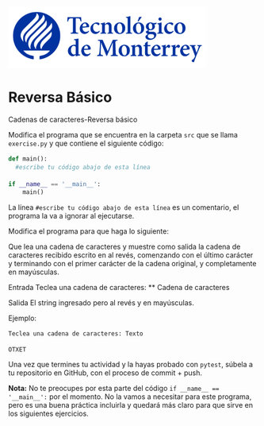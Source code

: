 ![Tec de Monterrey](../../images/logotecmty.png)
# Reversa Básico
Cadenas de caracteres-Reversa básico

Modifica el programa que se encuentra en la carpeta `src` que se llama `exercise.py` y que contiene el siguiente código:

```python
def main():
  #escribe tu código abajo de esta línea

if __name__ == '__main__':
    main()
```

La línea `#escribe tu código abajo de esta línea` es un comentario, el programa la va a ignorar al ejecutarse.

Modifica el programa para que haga lo siguiente:

Que lea una cadena de caracteres y muestre como salida la cadena de caracteres recibido escrito en al revés, comenzando con el último carácter y terminando con el primer carácter de la cadena original, y completamente en mayúsculas.

Entrada
Teclea una cadena de caracteres: ** Cadena de caracteres

Salida
El string ingresado pero al revés y en mayúsculas.

Ejemplo:

```
Teclea una cadena de caracteres: Texto

OTXET
```

Una vez que termines tu actividad y la hayas probado con `pytest`, súbela a tu repositorio en GitHub, con el proceso de commit + push.

**Nota:** No te preocupes por esta parte del código `if __name__ == '__main__':` por el momento. No la vamos a necesitar para este programa, pero es una buena práctica incluirla y quedará más claro para que sirve en los siguientes ejercicios.

[//]: # (Autor: David Cantú - david.cantu.delgado@tec.mx)

